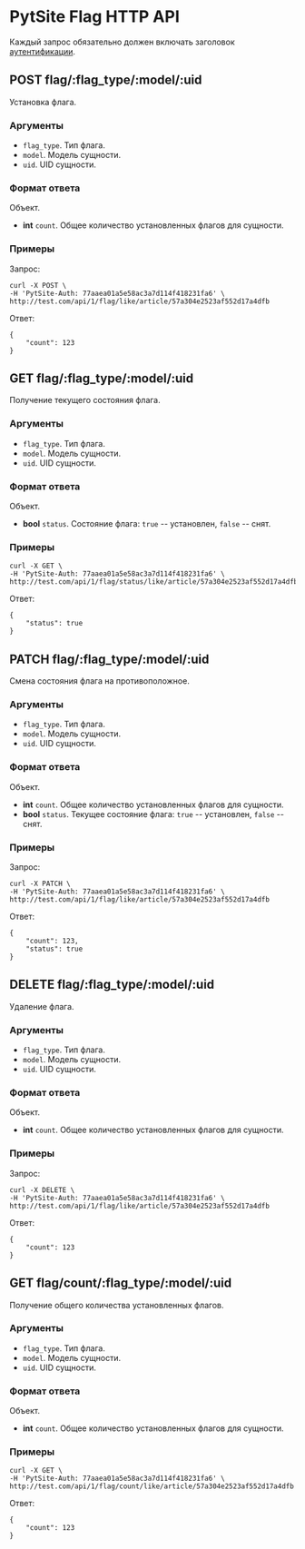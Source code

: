 # PytSite Flag HTTP API

Каждый запрос обязательно должен включать заголовок [аутентификации](https://github.com/pytsite/pytsite/blob/devel/pytsite/http_api/doc/ru/index.md#%D0%90%D1%83%D1%82%D0%B5%D0%BD%D1%82%D0%B8%D1%84%D0%B8%D0%BA%D0%B0%D1%86%D0%B8%D1%8F-%D0%B7%D0%B0%D0%BF%D1%80%D0%BE%D1%81%D0%BE%D0%B2).


## POST flag/:flag_type/:model/:uid

Установка флага.


### Аргументы

- `flag_type`. Тип флага.
- `model`. Модель сущности.
- `uid`. UID сущности.


### Формат ответа

Объект.

- **int** `count`. Общее количество установленных флагов для сущности.


### Примеры

Запрос:

```
curl -X POST \
-H 'PytSite-Auth: 77aaea01a5e58ac3a7d114f418231fa6' \
http://test.com/api/1/flag/like/article/57a304e2523af552d17a4dfb
```

Ответ:

```
{
    "count": 123
}
```


## GET flag/:flag_type/:model/:uid

Получение текущего состояния флага.


### Аргументы

- `flag_type`. Тип флага.
- `model`. Модель сущности.
- `uid`. UID сущности.


### Формат ответа

Объект.

- **bool** `status`. Состояние флага: `true` -- установлен, `false` -- снят.


### Примеры

```
curl -X GET \
-H 'PytSite-Auth: 77aaea01a5e58ac3a7d114f418231fa6' \
http://test.com/api/1/flag/status/like/article/57a304e2523af552d17a4dfb
```


Ответ:
```
{
    "status": true
}
```

## PATCH flag/:flag_type/:model/:uid

Смена состояния флага на противоположное.


### Аргументы

- `flag_type`. Тип флага.
- `model`. Модель сущности.
- `uid`. UID сущности.


### Формат ответа

Объект.

- **int** `count`. Общее количество установленных флагов для сущности.
- **bool** `status`. Текущее состояние флага: `true` -- установлен, `false` -- снят.


### Примеры

Запрос:

```
curl -X PATCH \
-H 'PytSite-Auth: 77aaea01a5e58ac3a7d114f418231fa6' \
http://test.com/api/1/flag/like/article/57a304e2523af552d17a4dfb
```


Ответ:
```
{
    "count": 123,
    "status": true
}
```



## DELETE flag/:flag_type/:model/:uid

Удаление флага.


### Аргументы

- `flag_type`. Тип флага.
- `model`. Модель сущности.
- `uid`. UID сущности.


### Формат ответа

Объект.

- **int** `count`. Общее количество установленных флагов для сущности.


### Примеры

Запрос:

```
curl -X DELETE \
-H 'PytSite-Auth: 77aaea01a5e58ac3a7d114f418231fa6' \
http://test.com/api/1/flag/like/article/57a304e2523af552d17a4dfb
```

Ответ:
```
{
    "count": 123
}
```


## GET flag/count/:flag_type/:model/:uid

Получение общего количества установленных флагов.


### Аргументы

- `flag_type`. Тип флага.
- `model`. Модель сущности.
- `uid`. UID сущности.


### Формат ответа

Объект.

- **int** `count`. Общее количество установленных флагов для сущности.


### Примеры

```
curl -X GET \
-H 'PytSite-Auth: 77aaea01a5e58ac3a7d114f418231fa6' \
http://test.com/api/1/flag/count/like/article/57a304e2523af552d17a4dfb
```


Ответ:
```
{
    "count": 123
}
```
